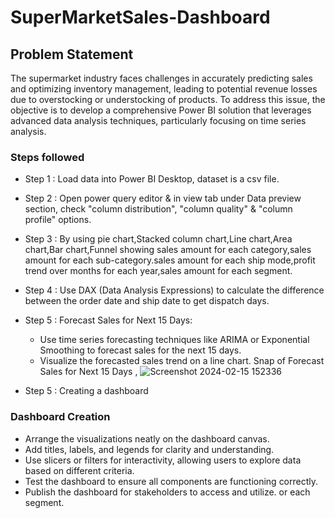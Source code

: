 # SuperMarketSales-Dashboard

## Problem Statement

The supermarket industry faces challenges in accurately predicting sales and optimizing inventory management, leading to potential revenue losses due to overstocking or understocking of products. To address this issue, the objective is to develop a comprehensive Power BI solution that leverages advanced data analysis techniques, particularly focusing on time series analysis.


### Steps followed 

- Step 1 : Load data into Power BI Desktop, dataset is a csv file.
- Step 2 : Open power query editor & in view tab under Data preview section, check "column distribution", "column quality" & "column profile" options.
- Step 3 :   By using pie chart,Stacked column chart,Line chart,Area chart,Bar chart,Funnel showing sales amount for each category,sales amount for each sub-category.sales amount for each ship mode,profit trend over months for each year,sales amount for each segment.
- Step 4 : Use DAX (Data Analysis Expressions) to calculate the difference between the order date and ship date to get dispatch days.
- Step 5 : Forecast Sales for Next 15 Days:
   - Use time series forecasting techniques like ARIMA or Exponential Smoothing to forecast sales for the next 15 days.
   - Visualize the forecasted sales trend on a line chart.
   Snap of Forecast Sales for Next 15 Days ,
![Screenshot 2024-02-15 152336](https://github.com/Smrthi-sankhar/Powerbi-Projects/assets/114156484/bc97e0f8-49b4-40f2-ad44-02cfcd9641ea)

- Step 5 : Creating a dashboard
### Dashboard Creation

   - Arrange the visualizations neatly on the dashboard canvas.
   - Add titles, labels, and legends for clarity and understanding.
   - Use slicers or filters for interactivity, allowing users to explore data based on different criteria.
   - Test the dashboard to ensure all components are functioning correctly.
- Publish the dashboard for stakeholders to access and utilize.
  or each segment.

  



